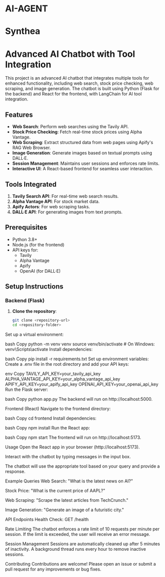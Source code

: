 # AI-AGENT
# Synthea

# Advanced AI Chatbot with Tool Integration

This project is an advanced AI chatbot that integrates multiple tools for enhanced functionality, including web search, stock price checking, web scraping, and image generation. The chatbot is built using Python (Flask for the backend) and React for the frontend, with LangChain for AI tool integration.

## Features

- **Web Search**: Perform web searches using the Tavily API.
- **Stock Price Checking**: Fetch real-time stock prices using Alpha Vantage.
- **Web Scraping**: Extract structured data from web pages using Apify's RAG Web Browser.
- **Image Generation**: Generate images based on textual prompts using DALL·E.
- **Session Management**: Maintains user sessions and enforces rate limits.
- **Interactive UI**: A React-based frontend for seamless user interaction.

## Tools Integrated

1. **Tavily Search API**: For real-time web search results.
2. **Alpha Vantage API**: For stock market data.
3. **Apify Actors**: For web scraping tasks.
4. **DALL·E API**: For generating images from text prompts.

## Prerequisites

- Python 3.8+
- Node.js (for the frontend)
- API keys for:
  - Tavily
  - Alpha Vantage
  - Apify
  - OpenAI (for DALL·E)

## Setup Instructions

### Backend (Flask)

1. **Clone the repository**:
   ```bash
   git clone <repository-url>
   cd <repository-folder>

Set up a virtual environment:

bash
Copy
python -m venv venv
source venv/bin/activate  # On Windows: venv\Scripts\activate
Install dependencies:

bash
Copy
pip install -r requirements.txt
Set up environment variables:
Create a .env file in the root directory and add your API keys:

env
Copy
TAVILY_API_KEY=your_tavily_api_key
ALPHA_VANTAGE_API_KEY=your_alpha_vantage_api_key
APIFY_API_KEY=your_apify_api_key
OPENAI_API_KEY=your_openai_api_key
Run the Flask server:

bash
Copy
python app.py
The backend will run on http://localhost:5000.

Frontend (React)
Navigate to the frontend directory:

bash
Copy
cd frontend
Install dependencies:

bash
Copy
npm install
Run the React app:

bash
Copy
npm start
The frontend will run on http://localhost:5173.

Usage
Open the React app in your browser (http://localhost:5173).

Interact with the chatbot by typing messages in the input box.

The chatbot will use the appropriate tool based on your query and provide a response.

Example Queries
Web Search: "What is the latest news on AI?"

Stock Price: "What is the current price of AAPL?"

Web Scraping: "Scrape the latest articles from TechCrunch."

Image Generation: "Generate an image of a futuristic city."

API Endpoints
Health Check: GET /health

Rate Limiting
The chatbot enforces a rate limit of 10 requests per minute per session. If the limit is exceeded, the user will receive an error message.

Session Management
Sessions are automatically cleaned up after 5 minutes of inactivity. A background thread runs every hour to remove inactive sessions.

Contributing
Contributions are welcome! Please open an issue or submit a pull request for any improvements or bug fixes.
